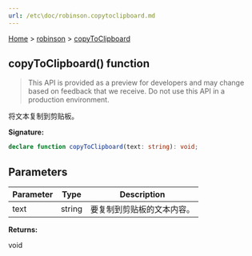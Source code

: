 ```yaml
---
url: /etc\doc/robinson.copytoclipboard.md
---
```

[Home](./index.md) > [robinson](./robinson.md) > [copyToClipboard](./robinson.copytoclipboard.md)

## copyToClipboard() function

> This API is provided as a preview for developers and may change based on feedback that we receive. Do not use this API in a production environment.

将文本复制到剪贴板。

**Signature:**

```typescript
declare function copyToClipboard(text: string): void;
```

## Parameters

|  Parameter | Type | Description |
|  --- | --- | --- |
|  text | string | 要复制到剪贴板的文本内容。 |

**Returns:**

void
